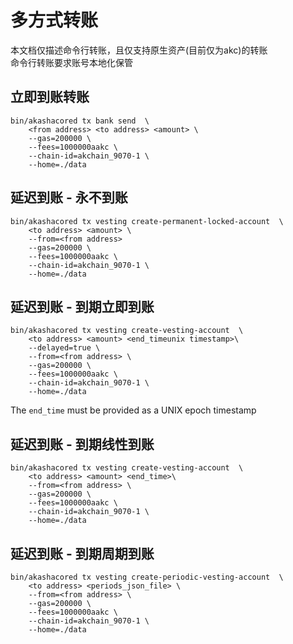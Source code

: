 # 多方式转账

本文档仅描述命令行转账，且仅支持原生资产(目前仅为akc)的转账<br>
命令行转账要求账号本地化保管

## 立即到账转账

```
bin/akashacored tx bank send  \
    <from address> <to address> <amount> \
    --gas=200000 \
    --fees=1000000aakc \
    --chain-id=akchain_9070-1 \
    --home=./data
```

## 延迟到账 - 永不到账

```
bin/akashacored tx vesting create-permanent-locked-account  \ 
    <to address> <amount> \
    --from=<from address>
    --gas=200000 \
    --fees=1000000aakc \
    --chain-id=akchain_9070-1 \
    --home=./data
```

## 延迟到账 - 到期立即到账

```
bin/akashacored tx vesting create-vesting-account  \ 
    <to address> <amount> <end_timeunix timestamp>\
    --delayed=true \
    --from=<from address> \
    --gas=200000 \
    --fees=1000000aakc \
    --chain-id=akchain_9070-1 \
    --home=./data
```

The `end_time` must be provided as a UNIX epoch timestamp 

## 延迟到账 - 到期线性到账

```
bin/akashacored tx vesting create-vesting-account  \ 
    <to address> <amount> <end_time>\
    --from=<from address> \
    --gas=200000 \
    --fees=1000000aakc \
    --chain-id=akchain_9070-1 \
    --home=./data
```

## 延迟到账 - 到期周期到账

```
bin/akashacored tx vesting create-periodic-vesting-account  \ 
    <to address> <periods_json_file> \
    --from=<from address> \
    --gas=200000 \
    --fees=1000000aakc \
    --chain-id=akchain_9070-1 \
    --home=./data

```
